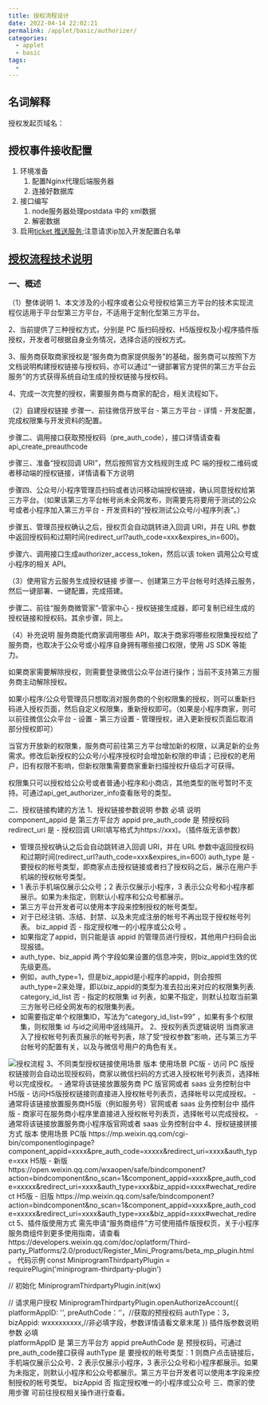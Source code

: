 ```yaml
---
title: 授权流程设计
date: 2022-04-14 22:02:21
permalink: /applet/basic/authorizer/
categories:
  - applet
  - basic
tags:
  - 
---
```


## 名词解释

授权发起页域名：

## 授权事件接收配置

1. 环境准备
   1. 配置Nginx代理后端服务器
   2. 连接好数据库
2. 接口编写
   1. node服务器处理postdata 中的 xml数据
   2. 解密数据
3. 启用[ticket 推送服务](https://developers.weixin.qq.com/doc/oplatform/Third-party_Platforms/2.0/api/ThirdParty/token/component_verify_ticket_service.html);注意请求ip加入开发配置白名单


## [授权流程技术说明](https://developers.weixin.qq.com/doc/oplatform/Third-party_Platforms/2.0/api/Before_Develop/Authorization_Process_Technical_Description.html)

### 一、概述
（1）整体说明
1、本文涉及的小程序或者公众号授权给第三方平台的技术实现流程仅适用于平台型第三方平台，不适用于定制化型第三方平台。

2、当前提供了三种授权方式，分别是 PC 版扫码授权、H5版授权及小程序插件版授权，开发者可根据自身业务情况，选择合适的授权方式。

3、服务商获取商家授权是“服务商为商家提供服务”的基础，服务商可以按照下方文档说明构建授权链接与授权码，亦可以通过“一键部署官方提供的第三方平台云服务”的方式获得系统自动生成的授权链接与授权码。

4、完成一次完整的授权，需要服务商与商家的配合，相关流程如下。


（2）自建授权链接
步骤一、前往微信开放平台 - 第三方平台 - 详情 - 开发配置，完成权限集与开发资料的配置。

步骤二、调用接口获取预授权码（pre_auth_code），接口详情请查看api_create_preauthcode

步骤三、准备“授权回调 URI”，然后按照官方文档规则生成 PC 端的授权二维码或者移动端的授权链接，详情请看下方说明

步骤四、公众号/小程序管理员扫码或者访问移动端授权链接，确认同意授权给第三方平台。（如果该第三方平台帐号尚未全网发布，则需要先将要用于测试的公众号或者小程序加入第三方平台 - 开发资料的“授权测试公众号/小程序列表”。）

步骤五、管理员授权确认之后，授权页会自动跳转进入回调 URI，并在 URL 参数中返回授权码和过期时间(redirect_url?auth_code=xxx&expires_in=600)。

步骤六、调用接口生成authorizer_access_token，然后以该 token 调用公众号或小程序的相关 API。

（3）使用官方云服务生成授权链接
步骤一、创建第三方平台帐号时选择云服务，然后一键部署、一键配置，完成搭建。

步骤二、前往“服务商微管家”-管家中心 - 授权链接生成器，即可复制已经生成的授权链接和授权码。其余步骤，同上。


（4）补充说明
服务商能代商家调用哪些 API，取决于商家将哪些权限集授权给了服务商，也取决于公众号或小程序自身拥有哪些接口权限，使用 JS SDK 等能力。

如果商家需要解除授权，则需要登录微信公众平台进行操作；当前不支持第三方服务商主动解除授权。

如果小程序/公众号管理员只想取消对服务商的个别权限集的授权，则可以重新扫码进入授权页面，然后自定义权限集，重新授权即可。（如果是小程序商家，则可以前往微信公众平台 - 设置 - 第三方设置 - 管理授权，进入更新授权页面后取消部分授权即可）

当官方开放新的权限集，服务商可前往第三方平台增加新的权限，以满足新的业务需求。修改后新授权的公众号/小程序授权时会增加新权限的申请；已授权的老用户，旧有权限不影响，但新权限集需要商家重新扫描授权升级后才可获得。

权限集只可以授权给公众号或者普通小程序和小商店，其他类型的账号暂时不支持。可通过api_get_authorizer_info查看账号的类型。

二、授权链接构建的方法
1、授权链接参数说明
参数	必填	说明
component_appid	是	第三方平台方 appid
pre_auth_code	是	预授权码
redirect_uri	是	- 授权回调 URI(填写格式为https://xxx)。（插件版无该参数）
- 管理员授权确认之后会自动跳转进入回调 URI，并在 URL 参数中返回授权码和过期时间(redirect_url?auth_code=xxx&expires_in=600)
auth_type	是	- 要授权的帐号类型，即商家点击授权链接或者扫了授权码之后，展示在用户手机端的授权帐号类型。
- 1 表示手机端仅展示公众号；2 表示仅展示小程序，3 表示公众号和小程序都展示。如果为未指定，则默认小程序和公众号都展示。
- 第三方平台开发者可以使用本字段来控制授权的帐号类型。
- 对于已经注销、冻结、封禁、以及未完成注册的帐号不再出现于授权帐号列表。
biz_appid	否	- 指定授权唯一的小程序或公众号 。
- 如果指定了appid，则只能是该 appid 的管理员进行授权，其他用户扫码会出现报错。
- auth_type、biz_appid 两个字段如果设置的信息冲突，则biz_appid生效的优先级更高。
- 例如，auth_type=1，但是biz_appid是小程序的appid，则会按照auth_type=2来处理，即以biz_appid的类型为准去拉出来对应的权限集列表.
category_id_list	否	- 指定的权限集 id 列表，如果不指定，则默认拉取当前第三方账号已经全网发布的权限集列表。
- 如需要指定单个权限集ID，写法为“category_id_list=99” ，如果有多个权限集，则权限集 id 与id之间用中竖线隔开。
2、授权列表页逻辑说明
当商家进入了授权帐号列表页展示的帐号列表，除了受“授权参数”影响，还与第三方平台帐号的配置有关，以及与微信号用户的角色有关。
<img :src="$withBase('/assets/img/auth.png')" alt="授权流程" data-zoomable>
3、不同类型授权链接使用场景
版本	使用场景
PC版	- 访问 PC 版授权链接则会自动出现授权码，商家以微信扫码的方式进入授权帐号列表页，选择帐号以完成授权。
- 通常将该链接放置服务商 PC 版官网或者 saas 业务控制台中
H5版	- 访问H5版授权链接则直接进入授权帐号列表页，选择帐号以完成授权。
- 通常将该链接放置服务商H5版（例如服务号）官网或者 saas 业务控制台中
插件版	- 商家可在服务商小程序里直接进入授权帐号列表页，选择帐号以完成授权。
- 通常将该链接放置服务商小程序版官网或者 saas 业务控制台中
4、授权链接拼接方式
版本	使用场景
PC版	https://mp.weixin.qq.com/cgi-bin/componentloginpage?component_appid=xxxx&pre_auth_code=xxxxx&redirect_uri=xxxx&auth_type=xxx
H5版 - 新版	https://open.weixin.qq.com/wxaopen/safe/bindcomponent?action=bindcomponent&no_scan=1&component_appid=xxxx&pre_auth_code=xxxxx&redirect_uri=xxxx&auth_type=xxx&biz_appid=xxxx#wechat_redirect
H5版 - 旧版	https://mp.weixin.qq.com/safe/bindcomponent?action=bindcomponent&no_scan=1&component_appid=xxxx&pre_auth_code=xxxxx&redirect_uri=xxxx&auth_type=xxx&biz_appid=xxxx#wechat_redirect
5、插件版使用方式
需先申请“服务商组件”方可使用插件版授权页，关于小程序服务商组件到更多使用指南，请查看https://developers.weixin.qq.com/doc/oplatform/Third-party_Platforms/2.0/product/Register_Mini_Programs/beta_mp_plugin.html。
代码示例
const MiniprogramThirdpartyPlugin = requirePlugin('miniprogram-thirdparty-plugin')  

// 初始化 
MiniprogramThirdpartyPlugin.init(wx)  

// 请求用户授权 
MiniprogramThirdpartyPlugin.openAuthorizeAccount({
   platformAppID: '', 
   preAuthCode：‘’，//获取的预授权码
   authType：3， 
   bizAppid: wxxxxxxxxx,//非必填字段，参数详情请看文章末尾
   }) 
插件版参数说明
参数	必填	
platformAppID	是	第三方平台方 appid
preAuthCode	是	预授权码，可通过pre_auth_code接口获得
authType	是	要授权的帐号类型：1 则商户点击链接后，手机端仅展示公众号、2 表示仅展示小程序，3 表示公众号和小程序都展示。如果为未指定，则默认小程序和公众号都展示。第三方平台开发者可以使用本字段来控制授权的帐号类型。
bizAppid	否	指定授权唯一的小程序或公众号
三、商家的使用步骤
可前往授权相关操作进行查看。
